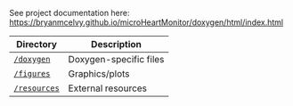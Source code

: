 See project documentation here: https://bryanmcelvy.github.io/microHeartMonitor/doxygen/html/index.html

| Directory                        | Description            |
| -------------------------------- | ---------------------- |
| [`/doxygen`](/docs/doxygen)      | Doxygen-specific files |
| [`/figures`](/docs/figures)      | Graphics/plots         |
| [`/resources`](/docs/resources/) | External resources     |
